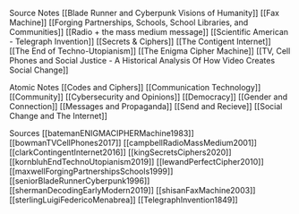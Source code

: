
Source Notes
[[Blade Runner and Cyberpunk Visions of Humanity]]
[[Fax Machine]]
[[Forging Partnerships, Schools, School Libraries, and Communities]]
[[Radio + the mass medium message]]
[[Scientific American - Telegraph Invention]]
[[Secrets & Ciphers]]
[[The Contigent Internet]]
[[The End of Techno-Utopianism]]
[[The Enigma Cipher Machine]]
[[TV, Cell Phones and Social Justice - A Historical Analysis Of How Video Creates Social Change]]

Atomic Notes
[[Codes and Ciphers]]
[[Communication Technology]]
[[Community]]
[[Cybersecurity and Opinions]]
[[Democracy]]
[[Gender and Connection]]
[[Messages and Propaganda]]
[[Send and Recieve]]
[[Social Change and The Internet]]

Sources
[[batemanENIGMACIPHERMachine1983]]
[[bowmanTVCellPhones2017]]
[[campbellRadioMassMedium2001]]
[[clarkContingentInternet2016]]
[[kingSecretsCiphers2020]]
[[kornbluhEndTechnoUtopianism2019]]
[[lewandPerfectCipher2010]]
[[maxwellForgingPartnershipsSchools1999]]
[[seniorBladeRunnerCyberpunk1996]]
[[shermanDecodingEarlyModern2019]]
[[shisanFaxMachine2003]]
[[sterlingLuigiFedericoMenabrea]]
[[TelegraphInvention1849]]



